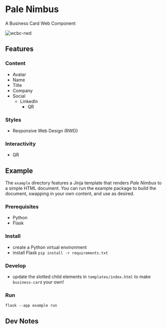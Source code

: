 # Pale Nimbus

A Business Card Web Component

![wcbc-rwd](https://im3.ezgif.com/tmp/ezgif-3-d78a74be96.gif)

## Features

### Content

- Avatar
- Name
- Title
- Company
- Social
  - LinkedIn
    - QR

### Styles

- Responsive Web Design (RWD)

### Interactivity

- QR

## Example

The `example` directory features a Jinja template that renders _Pale Nimbus_ to a simple HTML document. You can run the example package to build the document, swapping in your own content, and use as desired.

### Prerequisites

- Python
- Flask

### Install

- create a Python virtual environment
- install Flask
  `pip install -r requirements.txt`

### Develop

- update the slotted child elements in `templates/index.html` to make `business-card` your own!

### Run

`flask --app example run`

## Dev Notes
